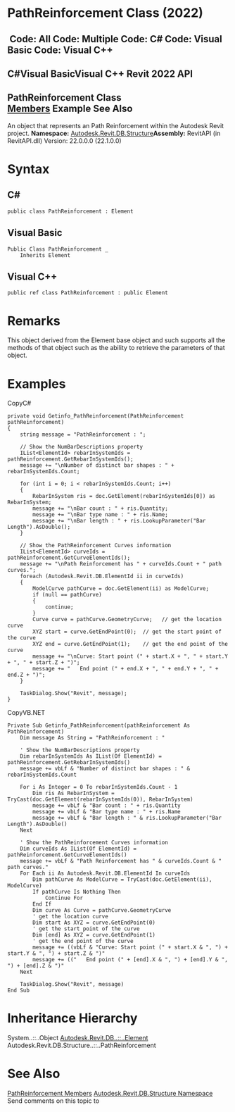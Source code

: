 # PathReinforcement Class (2022)

﻿
 Code: All Code: Multiple Code: C# Code: Visual Basic Code: Visual C++   
---  
C#Visual BasicVisual C++
Revit 2022 API  
---  
PathReinforcement Class  
[Members](90dd1090-bf0a-c281-cbb1-62414bca7852.md "PathReinforcement Members") Example See Also  
---  
An object that represents an Path Reinforcement within the Autodesk Revit project. 
**Namespace:** [Autodesk.Revit.DB.Structure](d586b341-f687-9d90-e96d-255806b7d4fc.md "Autodesk.Revit.DB.Structure Namespace")**Assembly:** RevitAPI (in RevitAPI.dll) Version: 22.0.0.0 (22.1.0.0)
# Syntax
C#  
---  
```text
public class PathReinforcement : Element
```
  
Visual Basic  
---  
```text
Public Class PathReinforcement _
	Inherits Element
```
  
Visual C++  
---  
```text
public ref class PathReinforcement : public Element
```
  
# Remarks
This object derived from the Element base object and such supports all the methods of that object such as the ability to retrieve the parameters of that object. 
# Examples
CopyC#
```text
private void Getinfo_PathReinforcement(PathReinforcement pathReinforcement)
{
    string message = "PathReinforcement : ";

    // Show the NumBarDescriptions property
    IList<ElementId> rebarInSystemIds = pathReinforcement.GetRebarInSystemIds();
    message += "\nNumber of distinct bar shapes : " + rebarInSystemIds.Count;

    for (int i = 0; i < rebarInSystemIds.Count; i++)
    {
        RebarInSystem ris = doc.GetElement(rebarInSystemIds[0]) as RebarInSystem;
        message += "\nBar count : " + ris.Quantity;
        message += "\nBar type name : " + ris.Name;
        message += "\nBar length : " + ris.LookupParameter("Bar Length").AsDouble();
    }

    // Show the PathReinforcement Curves information
    IList<ElementId> curveIds = pathReinforcement.GetCurveElementIds();
    message += "\nPath Reinforcement has " + curveIds.Count + " path curves.";
    foreach (Autodesk.Revit.DB.ElementId ii in curveIds)
    {
        ModelCurve pathCurve = doc.GetElement(ii) as ModelCurve;
        if (null == pathCurve)
        {
            continue;
        }
        Curve curve = pathCurve.GeometryCurve;   // get the location curve
        XYZ start = curve.GetEndPoint(0);  // get the start point of the curve
        XYZ end = curve.GetEndPoint(1);    // get the end point of the curve
        message += "\nCurve: Start point (" + start.X + ", " + start.Y + ", " + start.Z + ")";
        message += "   End point (" + end.X + ", " + end.Y + ", " + end.Z + ")";
    }

    TaskDialog.Show("Revit", message);
}
```

CopyVB.NET
```text
Private Sub Getinfo_PathReinforcement(pathReinforcement As PathReinforcement)
    Dim message As String = "PathReinforcement : "

    ' Show the NumBarDescriptions property
    Dim rebarInSystemIds As IList(Of ElementId) = pathReinforcement.GetRebarInSystemIds()
    message += vbLf & "Number of distinct bar shapes : " & rebarInSystemIds.Count

    For i As Integer = 0 To rebarInSystemIds.Count - 1
        Dim ris As RebarInSystem = TryCast(doc.GetElement(rebarInSystemIds(0)), RebarInSystem)
        message += vbLf & "Bar count : " + ris.Quantity
        message += vbLf & "Bar type name : " + ris.Name
        message += vbLf & "Bar length : " & ris.LookupParameter("Bar Length").AsDouble()
    Next

    ' Show the PathReinforcement Curves information
    Dim curveIds As IList(Of ElementId) = pathReinforcement.GetCurveElementIds()
    message += vbLf & "Path Reinforcement has " & curveIds.Count & " path curves."
    For Each ii As Autodesk.Revit.DB.ElementId In curveIds
        Dim pathCurve As ModelCurve = TryCast(doc.GetElement(ii), ModelCurve)
        If pathCurve Is Nothing Then
            Continue For
        End If
        Dim curve As Curve = pathCurve.GeometryCurve
        ' get the location curve
        Dim start As XYZ = curve.GetEndPoint(0)
        ' get the start point of the curve
        Dim [end] As XYZ = curve.GetEndPoint(1)
        ' get the end point of the curve
        message += ((vbLf & "Curve: Start point (" + start.X & ", ") + start.Y & ", ") + start.Z & ")"
        message += (("   End point (" + [end].X & ", ") + [end].Y & ", ") + [end].Z & ")"
    Next

    TaskDialog.Show("Revit", message)
End Sub
```

# Inheritance Hierarchy
System..::..Object [Autodesk.Revit.DB..::..Element](eb16114f-69ea-f4de-0d0d-f7388b105a16.md "Element Class") Autodesk.Revit.DB.Structure..::..PathReinforcement
# See Also
[PathReinforcement Members](90dd1090-bf0a-c281-cbb1-62414bca7852.md "PathReinforcement Members")
[Autodesk.Revit.DB.Structure Namespace](d586b341-f687-9d90-e96d-255806b7d4fc.md "Autodesk.Revit.DB.Structure Namespace")
Send comments on this topic to 